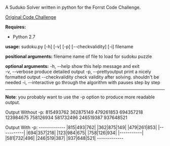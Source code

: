 A Suduko Solver written in python for the Forrst Code Challenge.

[Original Code Challenge](http://forr.st/~047)

**Requires:**
- Python 2.7

**usage:** sudoku.py \[-h\] \[-v\] \[-p\] \[--checkvalidity\] \[-i\] filename


**positional arguments:**
    filename            name of file to load for sudoku puzzle

**optional arguments:**
    -h, --help          show this help message and exit  
    -v, --verbose       produce detailed output
    -p, --prettyoutput  print a nicely formatted output
    --checkvalidity     check validity after solving. shouldn't be needed
    -i, --interactive   go through the algorithm with pauses step by step

---
**Note**: you probably want to use the -p option to produce more readable output.

Output Without -p:
    815493762
    362875149
    479261853
    694357218
    123984675
    758126934
    581732496
    246519387
    937648521

Output With -p:
    -------------
    |815|493|762|
    |362|875|149|
    |479|261|853|
    |-----------|
    |694|357|218|
    |123|984|675|
    |758|126|934|
    |-----------|
    |581|732|496|
    |246|519|387|
    |937|648|521|
    -------------